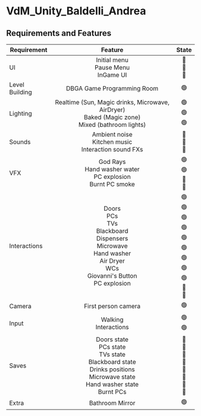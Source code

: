 # VdM_Unity_Baldelli_Andrea

## Requirements and Features

| Requirement | Feature | State |
|---------------|:-----:|:-----:|
|UI|Initial menu<br>Pause Menu<br>InGame UI|🔴<br>🔴<br>🔴|
|Level Building|DBGA Game Programming Room|🟢|
|Lighting|Realtime (Sun, Magic drinks, Microwave, AirDryer)<br>Baked (Magic zone)<br>Mixed (bathroom lights)|🟢<br>🟢<br>🟢|
|Sounds|Ambient noise<br>Kitchen music<br>Interaction sound FXs|🔴<br>🔴<br>🔴|
|VFX|God Rays<br>Hand washer water<br>PC explosion<br>Burnt PC smoke|🟢<br>🟢<br>🔴<br>🔴|
|Interactions|Doors<br>PCs<br>TVs<br>Blackboard<br>Dispensers<br>Microwave<br>Hand washer<br>Air Dryer<br>WCs<br>Giovanni's Button<br>PC explosion|🟢<br>🟢<br>🟢<br>🟢<br>🟢<br>🟢<br>🟢<br>🟢<br>🟢<br>🔴<br>🔴|
|Camera|First person camera|🟢|
|Input|Walking<br>Interactions|🟢<br>🟢|
|Saves|Doors state<br>PCs state<br>TVs state<br>Blackboard state<br>Drinks positions<br>Microwave state<br>Hand washer state<br>Burnt PCs|🔴<br>🔴<br>🔴<br>🔴<br>🔴<br>🔴<br>🔴<br>🔴|
|Extra|Bathroom Mirror|🟢|

